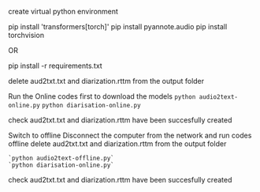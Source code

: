 create virtual python environment

pip install 'transformers[torch]'
pip install pyannote.audio
pip install torchvision

OR

pip install -r requirements.txt


delete aud2txt.txt and diarization.rttm from the output folder

Run the Online codes first to download the models
    `python audio2text-online.py`
    `python diarisation-online.py`

check aud2txt.txt and diarization.rttm have been succesfully created


Switch to offline
    Disconnect the computer from the network and run codes offline
    delete aud2txt.txt and diarization.rttm from the output folder

    `python audio2text-offline.py`
    `python diarisation-online.py`

check aud2txt.txt and diarization.rttm have been succesfully created







